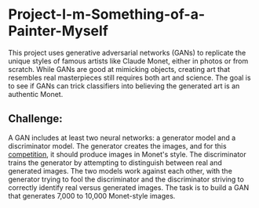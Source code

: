 # Project-I-m-Something-of-a-Painter-Myself
This project uses generative adversarial networks (GANs) to replicate the unique styles of famous artists like Claude Monet, either in photos or from scratch. While GANs are good at mimicking objects, creating art that resembles real masterpieces still requires both art and science. The goal is to see if GANs can trick classifiers into believing the generated art is an authentic Monet.
## Challenge:
A GAN includes at least two neural networks: a generator model and a discriminator model. The generator creates the images, and for this [competition](https://www.kaggle.com/competitions/gan-getting-started), it should produce images in Monet's style. The discriminator trains the generator by attempting to distinguish between real and generated images. The two models work against each other, with the generator trying to fool the discriminator and the discriminator striving to correctly identify real versus generated images. The task is to build a GAN that generates 7,000 to 10,000 Monet-style images.
